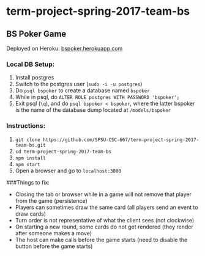 # term-project-spring-2017-team-bs

## BS Poker Game
Deployed on Heroku: [bspoker.herokuapp.com](bspoker.herokuapp.com)

### Local DB Setup:
1. Install postgres
2. Switch to the postgres user (`sudo -i -u postgres`)
3. Do `psql bspoker` to create a database named `bspoker`
4. While in psql, do `ALTER ROLE postgres WITH PASSWORD 'bspoker';`
5. Exit psql (`\q`), and do `psql bspoker < bspoker`, where the latter bspoker is the name of the database dump located at `/models/bspoker`

### Instructions:
1. `git clone https://github.com/SFSU-CSC-667/term-project-spring-2017-team-bs.git`
2. `cd term-project-spring-2017-team-bs`
3. `npm install`
4. `npm start`
5. Open a browser and go to `localhost:3000`

###Things to fix:
* Closing the tab or browser while in a game will not remove that player from the game (persistence)
* Players can sometimes draw the same card (all players send an event to draw cards)
* Turn order is not representative of what the client sees (not clockwise)
* On starting a new round, some cards do not get rendered (they render after someone makes a move)
* The host can make calls before the game starts (need to disable the button before the game starts)

